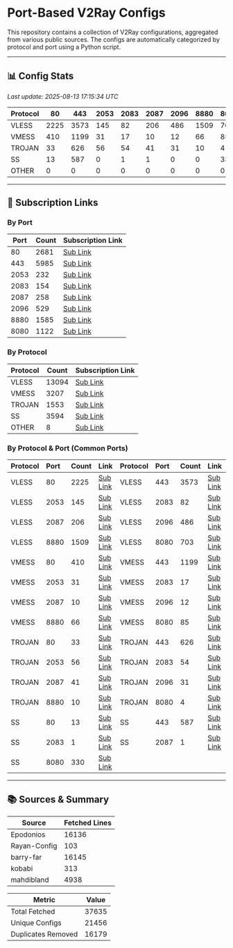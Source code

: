 
# Port-Based V2Ray Configs

This repository contains a collection of V2Ray configurations, aggregated from various public sources. The configs are automatically categorized by protocol and port using a Python script.

---

## 📊 Config Stats

<!-- START-STATS -->
_Last update: 2025-08-13 17:15:34 UTC_

| Protocol | 80 | 443 | 2053 | 2083 | 2087 | 2096 | 8880 | 8080 | Total |
|---|---|---|---|---|---|---|---|---|---|
| VLESS | 2225 | 3573 | 145 | 82 | 206 | 486 | 1509 | 703 | 13094 |
| VMESS | 410 | 1199 | 31 | 17 | 10 | 12 | 66 | 85 | 3207 |
| TROJAN | 33 | 626 | 56 | 54 | 41 | 31 | 10 | 4 | 1553 |
| SS | 13 | 587 | 0 | 1 | 1 | 0 | 0 | 330 | 3594 |
| OTHER | 0 | 0 | 0 | 0 | 0 | 0 | 0 | 0 | 8 |
<!-- END-STATS -->

---

## 🔗 Subscription Links

<!-- START-LINKS -->
### By Port
| Port | Count | Subscription Link |
|---|---|---|
| 80 | 2681 | [Sub Link](https://raw.githubusercontent.com/hamedcode/port-based-v2ray-configs/main/sub/port_80.txt) |
| 443 | 5985 | [Sub Link](https://raw.githubusercontent.com/hamedcode/port-based-v2ray-configs/main/sub/port_443.txt) |
| 2053 | 232 | [Sub Link](https://raw.githubusercontent.com/hamedcode/port-based-v2ray-configs/main/sub/port_2053.txt) |
| 2083 | 154 | [Sub Link](https://raw.githubusercontent.com/hamedcode/port-based-v2ray-configs/main/sub/port_2083.txt) |
| 2087 | 258 | [Sub Link](https://raw.githubusercontent.com/hamedcode/port-based-v2ray-configs/main/sub/port_2087.txt) |
| 2096 | 529 | [Sub Link](https://raw.githubusercontent.com/hamedcode/port-based-v2ray-configs/main/sub/port_2096.txt) |
| 8880 | 1585 | [Sub Link](https://raw.githubusercontent.com/hamedcode/port-based-v2ray-configs/main/sub/port_8880.txt) |
| 8080 | 1122 | [Sub Link](https://raw.githubusercontent.com/hamedcode/port-based-v2ray-configs/main/sub/port_8080.txt) |

### By Protocol
| Protocol | Count | Subscription Link |
|---|---|---|
| VLESS | 13094 | [Sub Link](https://raw.githubusercontent.com/hamedcode/port-based-v2ray-configs/main/sub/vless.txt) |
| VMESS | 3207 | [Sub Link](https://raw.githubusercontent.com/hamedcode/port-based-v2ray-configs/main/sub/vmess.txt) |
| TROJAN | 1553 | [Sub Link](https://raw.githubusercontent.com/hamedcode/port-based-v2ray-configs/main/sub/trojan.txt) |
| SS | 3594 | [Sub Link](https://raw.githubusercontent.com/hamedcode/port-based-v2ray-configs/main/sub/ss.txt) |
| OTHER | 8 | [Sub Link](https://raw.githubusercontent.com/hamedcode/port-based-v2ray-configs/main/sub/other.txt) |

### By Protocol & Port (Common Ports)
| Protocol | Port | Count | Link | Protocol | Port | Count | Link |
|:---|:---|:---|:---|:---|:---|:---|:---|
| VLESS | 80 | 2225 | [Sub Link](https://raw.githubusercontent.com/hamedcode/port-based-v2ray-configs/main/detailed/vless/80.txt) | VLESS | 443 | 3573 | [Sub Link](https://raw.githubusercontent.com/hamedcode/port-based-v2ray-configs/main/detailed/vless/443.txt) |
| VLESS | 2053 | 145 | [Sub Link](https://raw.githubusercontent.com/hamedcode/port-based-v2ray-configs/main/detailed/vless/2053.txt) | VLESS | 2083 | 82 | [Sub Link](https://raw.githubusercontent.com/hamedcode/port-based-v2ray-configs/main/detailed/vless/2083.txt) |
| VLESS | 2087 | 206 | [Sub Link](https://raw.githubusercontent.com/hamedcode/port-based-v2ray-configs/main/detailed/vless/2087.txt) | VLESS | 2096 | 486 | [Sub Link](https://raw.githubusercontent.com/hamedcode/port-based-v2ray-configs/main/detailed/vless/2096.txt) |
| VLESS | 8880 | 1509 | [Sub Link](https://raw.githubusercontent.com/hamedcode/port-based-v2ray-configs/main/detailed/vless/8880.txt) | VLESS | 8080 | 703 | [Sub Link](https://raw.githubusercontent.com/hamedcode/port-based-v2ray-configs/main/detailed/vless/8080.txt) |
| VMESS | 80 | 410 | [Sub Link](https://raw.githubusercontent.com/hamedcode/port-based-v2ray-configs/main/detailed/vmess/80.txt) | VMESS | 443 | 1199 | [Sub Link](https://raw.githubusercontent.com/hamedcode/port-based-v2ray-configs/main/detailed/vmess/443.txt) |
| VMESS | 2053 | 31 | [Sub Link](https://raw.githubusercontent.com/hamedcode/port-based-v2ray-configs/main/detailed/vmess/2053.txt) | VMESS | 2083 | 17 | [Sub Link](https://raw.githubusercontent.com/hamedcode/port-based-v2ray-configs/main/detailed/vmess/2083.txt) |
| VMESS | 2087 | 10 | [Sub Link](https://raw.githubusercontent.com/hamedcode/port-based-v2ray-configs/main/detailed/vmess/2087.txt) | VMESS | 2096 | 12 | [Sub Link](https://raw.githubusercontent.com/hamedcode/port-based-v2ray-configs/main/detailed/vmess/2096.txt) |
| VMESS | 8880 | 66 | [Sub Link](https://raw.githubusercontent.com/hamedcode/port-based-v2ray-configs/main/detailed/vmess/8880.txt) | VMESS | 8080 | 85 | [Sub Link](https://raw.githubusercontent.com/hamedcode/port-based-v2ray-configs/main/detailed/vmess/8080.txt) |
| TROJAN | 80 | 33 | [Sub Link](https://raw.githubusercontent.com/hamedcode/port-based-v2ray-configs/main/detailed/trojan/80.txt) | TROJAN | 443 | 626 | [Sub Link](https://raw.githubusercontent.com/hamedcode/port-based-v2ray-configs/main/detailed/trojan/443.txt) |
| TROJAN | 2053 | 56 | [Sub Link](https://raw.githubusercontent.com/hamedcode/port-based-v2ray-configs/main/detailed/trojan/2053.txt) | TROJAN | 2083 | 54 | [Sub Link](https://raw.githubusercontent.com/hamedcode/port-based-v2ray-configs/main/detailed/trojan/2083.txt) |
| TROJAN | 2087 | 41 | [Sub Link](https://raw.githubusercontent.com/hamedcode/port-based-v2ray-configs/main/detailed/trojan/2087.txt) | TROJAN | 2096 | 31 | [Sub Link](https://raw.githubusercontent.com/hamedcode/port-based-v2ray-configs/main/detailed/trojan/2096.txt) |
| TROJAN | 8880 | 10 | [Sub Link](https://raw.githubusercontent.com/hamedcode/port-based-v2ray-configs/main/detailed/trojan/8880.txt) | TROJAN | 8080 | 4 | [Sub Link](https://raw.githubusercontent.com/hamedcode/port-based-v2ray-configs/main/detailed/trojan/8080.txt) |
| SS | 80 | 13 | [Sub Link](https://raw.githubusercontent.com/hamedcode/port-based-v2ray-configs/main/detailed/ss/80.txt) | SS | 443 | 587 | [Sub Link](https://raw.githubusercontent.com/hamedcode/port-based-v2ray-configs/main/detailed/ss/443.txt) |
| SS | 2083 | 1 | [Sub Link](https://raw.githubusercontent.com/hamedcode/port-based-v2ray-configs/main/detailed/ss/2083.txt) | SS | 2087 | 1 | [Sub Link](https://raw.githubusercontent.com/hamedcode/port-based-v2ray-configs/main/detailed/ss/2087.txt) |
| SS | 8080 | 330 | [Sub Link](https://raw.githubusercontent.com/hamedcode/port-based-v2ray-configs/main/detailed/ss/8080.txt) | | | | |
<!-- END-LINKS -->

---

## 📚 Sources & Summary

<!-- START-SOURCES -->
| Source | Fetched Lines |
|---|---|
| Epodonios | 16136 |
| Rayan-Config | 103 |
| barry-far | 16145 |
| kobabi | 313 |
| mahdibland | 4938 |

| Metric | Value |
|---|---|
| Total Fetched | 37635 |
| Unique Configs | 21456 |
| Duplicates Removed | 16179 |
<!-- END-SOURCES -->
